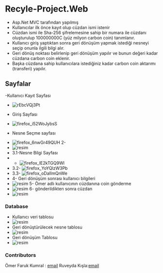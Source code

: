 # Recyle-Project.Web
- Asp.Net MVC tarafından yapılmış 
- Kullanıcılar ilk önce kayıt olup cüzdan ismi istenir 
- Cüzdan ismi ile Sha-256 şifrelemesine sahip bir numara ile cüzdanı oluşturulup 100000000C (yüz milyon carbon coin) tanımlanır.
- Kullanıcı giriş yaptıktan sonra geri dönüşüm yapmak istediği nesneyi seçip onunla ilgili bilgi alır.
- Geri dönüş noktası belirlenip geri dönüşüm yapılır ve bunun değeri kadar cüzdana carbon coin eklenir.
- Başka cüzdana sahip kullanıcılara istediğiniz kadar carbon coin aktarımı (transferi) yapılır.
## Sayfalar
-Kullanıcı Kayıt Sayfası
* ![rEbcVQj3Pt](https://user-images.githubusercontent.com/74324563/234346465-89c43f5d-b7ae-4e45-9756-ea3a7aa1cb59.png)
- Giriş Sayfası
* ![firefox_i52WoJybsS](https://user-images.githubusercontent.com/74324563/234346718-95aae8b0-1f16-47bf-8c80-52e63fb9a1f5.png)
- Nesne Seçme sayfası
* ![firefox_6nwGr49QUH](https://user-images.githubusercontent.com/74324563/234346866-06603571-252d-4f47-9514-9ee611392927.png)
2- 
* ![resim](https://user-images.githubusercontent.com/74324563/234346952-d4520752-3181-4768-a552-7d64db266372.png)
* 3.1-Nesne Bilgi Sayfası
* - ![firefox_lE2kTGQ9Wl](https://user-images.githubusercontent.com/74324563/234352554-0d3e6adb-a296-418f-bfd8-7773e531eff8.png)
* 3.2- ![firefox_YoYQlzW3Pb](https://user-images.githubusercontent.com/74324563/234352591-50d5eb39-ba9a-4b53-b301-47e90b04d025.png)
* 3.3- ![firefox_oDaIImQnWe](https://user-images.githubusercontent.com/74324563/234352621-3c9015fa-e907-4b33-9de9-f330d407e964.png)
* 4- Geri dönüşüm sonrası kullanıcı bilgileri
* ![resim](https://user-images.githubusercontent.com/74324563/234347932-6e9695dd-c527-4b2a-958b-a845858bec4a.png)
5- Ömer adlı kullanıcının cüzdanına coin gönderme
* ![resim](https://user-images.githubusercontent.com/74324563/234348469-33836152-5644-4707-977a-e105f6c4061c.png)
6- gönderildikten sonra cüzdan 
* ![resim](https://user-images.githubusercontent.com/74324563/234348581-77663045-579a-4236-8368-f2145dad1bc9.png)
### Database
- Kullanıcı veri tablosu
- ![resim](https://user-images.githubusercontent.com/74324563/234378235-0740698f-826a-4d9b-a8a6-9ff302ffe5c1.png)
- Geri dönüştürülecek nesne tablosu 
- ![resim](https://user-images.githubusercontent.com/74324563/234378470-5ad0270f-2232-4e9d-85b1-e369f9a0ff11.png)
- Geri dönüşüm Tablosu
- ![resim](https://user-images.githubusercontent.com/74324563/234378529-18994c41-eb4e-4234-b6cb-1fc3608be667.png)
### Contributors
Ömer Faruk Kumral : [email](thekumral.44@gmail.com)
Ruveyda Kışla:[email](ruveydakisla34@gmail.com)
